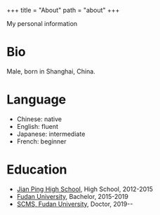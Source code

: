 +++
title = "About"
path = "about"
+++

My personal information

# Bio
Male, born in Shanghai, China.

# Language
- Chinese: native
- English: fluent
- Japanese: intermediate
- French: beginner

# Education
- [Jian Ping High School](https://www.jianping.com.cn), High School, 2012-2015
- [Fudan University](https://www.fudan.edu.cn), Bachelor, 2015-2019
- [SCMS, Fudan University](https://scms.fudan.edu.cn), Doctor, 2019--